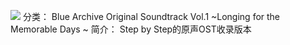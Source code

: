 ![](//static.kivo.wiki/images/music/cover/MMxhs5Duh05EJA0HstEyfLWnC68d4AFS.png)
分类： Blue Archive Original Soundtrack Vol.1 ~Longing for the Memorable Days ~
简介：
Step by Step的原声OST收录版本
